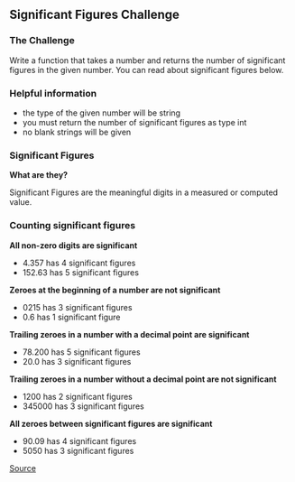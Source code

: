 ## Significant Figures Challenge

### The Challenge

Write a function that takes a number and returns the number of significant figures in the given number. You can read about significant figures below.

### Helpful information

-   the type of the given number will be string
-   you must return the number of significant figures as type int
-   no blank strings will be given

### Significant Figures

**What are they?**

Significant Figures are the meaningful digits in a measured or computed value.

### Counting significant figures

**All non-zero digits are significant**

-   4.357 has 4 significant figures
-   152.63 has 5 significant figures

**Zeroes at the beginning of a number are not significant**

-   0215 has 3 significant figures
-   0.6 has 1 significant figure

**Trailing zeroes in a number with a decimal point are significant**

-   78.200 has 5 significant figures
-   20.0 has 3 significant figures

**Trailing zeroes in a number without a decimal point are not significant**

-   1200 has 2 significant figures
-   345000 has 3 significant figures

**All zeroes between significant figures are significant**

-   90.09 has 4 significant figures
-   5050 has 3 significant figures

[Source](https://www.codewars.com/kata/5d9fe0ace0aad7001290acb7/train/python)